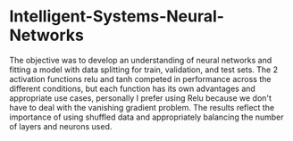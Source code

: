 # Intelligent-Systems-Neural-Networks

The objective was to develop an understanding of neural networks and fitting a model with data splitting for train, validation, and test sets. The 2 activation functions relu and tanh competed in performance across the different conditions, but each function has its own advantages and appropriate use cases, personally I prefer using Relu because we don't have to deal with the vanishing gradient problem. The results reflect the importance of using shuffled data and appropriately balancing the number of layers and neurons used.
